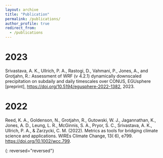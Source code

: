 ```yaml
---
layout: archive
title: "Publication"
permalink: /publications/
author_profile: true
redirect_from:
  - /publications
---
```



2023
======
Srivastava, A. K., Ullrich, P. A., Rastogi, D., Vahmani, P., Jones, A., and Grotjahn, R.: Assessment of WRF (v 4.2.1) dynamically downscaled precipitation on subdaily and daily timescales over CONUS, EGUsphere [preprint], https://doi.org/10.5194/egusphere-2022-1382, 2023. 

2022
======
Reed, K. A., Goldenson, N., Grotjahn, R., Gutowski, W. J., Jagannathan, K., Jones, A. D., Leung, L. R., McGinnis, S. A., Pryor, S. C., Srivastava, A. K., Ullrich, P. A., & Zarzycki, C. M. (2022). Metrics as tools for bridging climate science and applications. WIREs Climate Change, 13( 6), e799. https://doi.org/10.1002/wcc.799.

{: reversed="reversed"}

